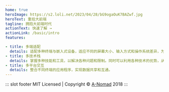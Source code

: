```yaml
---
home: true
heroImage: https://s2.loli.net/2023/04/28/bG9ogaOuK7BAZwf.jpg
heroText: 重拾大前端
tagline: 拥抱大前端时代
actionText: 快速了解 →
actionLink: /basic/intro
features:

- title: 多端适配
  details: 适配多种终端与嵌入式设备，适应不同的屏幕大小、输入方式和操作系统差异，为用户提供无缝的跨设备体验。
- title: 多技术栈
  details: 掌握多种技能和工具，以解决各种问题和限制。同时可以利用各种技术的优势，从而使应用更加灵活和可扩展。
- title: 多平台交互
  details: 整合不同终端的应用程序，实现数据共享和互通。
---
```


::: slot footer
MIT Licensed | Copyright © [A-Nomad](https://a-nomad.com) 2018
:::